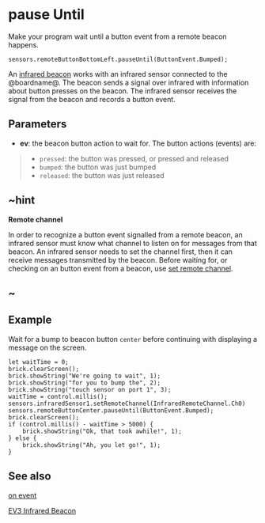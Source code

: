 # pause Until

Make your program wait until a button event from a remote beacon happens.

```sig
sensors.remoteButtonBottomLeft.pauseUntil(ButtonEvent.Bumped);
```

An [infrared beacon][lego beacon] works with an infrared sensor connected to the @boardname@. The beacon sends a signal over infrared with information about button presses on the beacon. The infrared sensor receives the signal from the beacon and records a button event.

## Parameters

* **ev**: the beacon button action to wait for. The button actions (events) are:
> * ``pressed``: the button was pressed, or pressed and released
> * ``bumped``: the button was just bumped
> * ``released``: the button was just released

## ~hint

**Remote channel**

In order to recognize a button event signalled from a remote beacon, an infrared sensor must know what channel to listen on for messages from that beacon. An infrared sensor needs to set the channel first, then it can receive messages transmitted by the beacon. Before waiting for, or checking on an button event from a beacon, use [set remote channel](/reference/sensors/beacon/set-remote-channel).

## ~

## Example

Wait for a bump to beacon button `center` before continuing with displaying a message on the screen.

```blocks
let waitTime = 0;
brick.clearScreen();
brick.showString("We're going to wait", 1);
brick.showString("for you to bump the", 2);
brick.showString("touch sensor on port 1", 3);
waitTime = control.millis();
sensors.infraredSensor1.setRemoteChannel(InfraredRemoteChannel.Ch0)
sensors.remoteButtonCenter.pauseUntil(ButtonEvent.Bumped);
brick.clearScreen();
if (control.millis() - waitTime > 5000) {
    brick.showString("Ok, that took awhile!", 1);
} else {
    brick.showString("Ah, you let go!", 1);
}
```

## See also

[on event](/reference/sensors/beacon/on-event)

[EV3 Infrared Beacon][lego beacon]

[lego beacon]: https://education.lego.com/en-us/products/ev3-infrared-beacon/45508